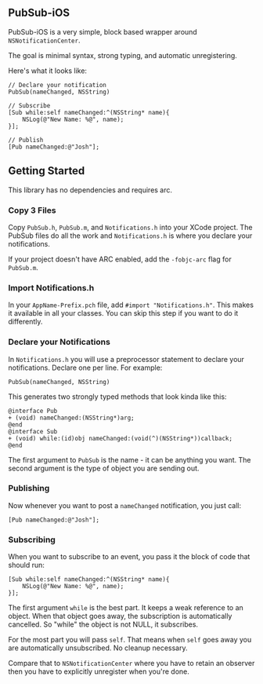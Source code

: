 


## PubSub-iOS

PubSub-iOS is a very simple, block based wrapper around `NSNotificationCenter`.

The goal is minimal syntax, strong typing, and automatic unregistering.

Here's what it looks like:

    // Declare your notification
    PubSub(nameChanged, NSString)

    // Subscribe
    [Sub while:self nameChanged:^(NSString* name){
        NSLog(@"New Name: %@", name);
    }];
    
    // Publish
    [Pub nameChanged:@"Josh"];



## Getting Started

This library has no dependencies and requires arc.

### Copy 3 Files

Copy `PubSub.h`, `PubSub.m`, and `Notifications.h` into your XCode project. The PubSub files
do all the work and `Notifications.h` is where you declare your notifications.

If your project doesn't have ARC enabled, add the `-fobjc-arc` flag for `PubSub.m`.

### Import Notifications.h

In your `AppName-Prefix.pch` file, add `#import "Notifications.h"`. This makes it available
in all your classes. You can skip this step if you want to do it differently.

### Declare your Notifications

In `Notifications.h` you will use a preprocessor statement to declare your notifications. Declare one per line. For example:

    PubSub(nameChanged, NSString)
    
This generates two strongly typed methods that look kinda like this:

    @interface Pub
    + (void) nameChanged:(NSString*)arg;
    @end
    @interface Sub
    + (void) while:(id)obj nameChanged:(void(^)(NSString*))callback;
    @end

The first argument to `PubSub` is the name - it can be anything you want. The second argument
is the type of object you are sending out.
    
    
### Publishing

Now whenever you want to post a `nameChanged` notification, you just call:

    [Pub nameChanged:@"Josh"];
    
    
### Subscribing

When you want to subscribe to an event, you pass it the block of code that should run:

    [Sub while:self nameChanged:^(NSString* name){
        NSLog(@"New Name: %@", name);
    }];

The first argument `while` is the best part. It keeps a weak reference to an object. When
that object goes away, the subscription is automatically cancelled. So "while" the object
is not NULL, it subscribes.

For the most part you will pass `self`. That means when `self` goes away you are automatically
unsubscribed. No cleanup necessary.

Compare that to `NSNotificationCenter` where you have to retain an observer then you have
to explicitly unregister when you're done.

    
    
    
    
    
    
    
    
    
    
    
